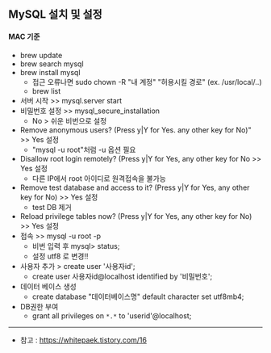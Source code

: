 ## MySQL 설치 및 설정

#### MAC 기준
 * brew update
 * brew search mysql
 * brew install mysql
   * 접근 오류나면 sudo chown -R "내 계정" "허용시킬 경로" (ex. /usr/local/..)
   * brew list
 * 서버 시작 >> mysql.server start 
 * 비밀번호 설정 >> mysql_secure_installation
   * No > 쉬운 비번으로 설정
 * Remove anonymous users? (Press y|Y for Yes. any other key for No)" >> Yes 설정
   * "mysql -u root"처럼 -u 옵션 필요
 * Disallow root login remotely? (Press y|Y for Yes, any other key for No >> Yes 설정
   * 다른 IP에서 root 아이디로 원격접속을 불가능
 * Remove test database and access to it? (Press y|Y for Yes, any other key for No) >> Yes 설정
   * test DB 제거
 * Reload privilege tables now? (Press y|Y for Yes, any other key for No) >> Yes 설정
 * 접속 >> mysql -u root -p 
    * 비번 입력 후 mysql> status;
    * 설정 utf8 로 변경!!
 * 사용자 추가 > create user '사용자id';
    * create user 사용자id@localhost identified by '비밀번호';  
  * 데이터 베이스 생성
    * create database "데이터베이스명" default character set utf8mb4;
  * DB권한 부여
    * grant all privileges on `*.*` to 'userid'@localhost;

---
* 참고 : https://whitepaek.tistory.com/16

